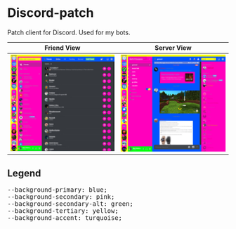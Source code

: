 # Discord-patch
Patch client for Discord. Used for my bots.

Friend View                |  Server View
:-------------------------:|:-------------------------:
![](images/discordcss.jpg)  |  ![](images/discord2css.jpg)

## Legend
<pre>
--background-primary: blue;
--background-secondary: pink;
--background-secondary-alt: green;
--background-tertiary: yellow;
--background-accent: turquoise;
</pre>
